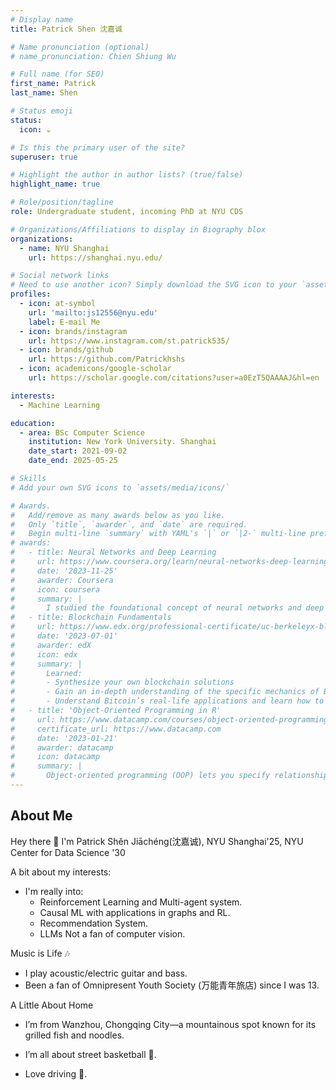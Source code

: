 ```yaml
---
# Display name
title: Patrick Shen 沈嘉诚

# Name pronunciation (optional)
# name_pronunciation: Chien Shiung Wu

# Full name (for SEO)
first_name: Patrick
last_name: Shen

# Status emoji
status:
  icon: ☕️

# Is this the primary user of the site?
superuser: true

# Highlight the author in author lists? (true/false)
highlight_name: true

# Role/position/tagline
role: Undergraduate student, incoming PhD at NYU CDS 

# Organizations/Affiliations to display in Biography blox
organizations:
  - name: NYU Shanghai
    url: https://shanghai.nyu.edu/

# Social network links
# Need to use another icon? Simply download the SVG icon to your `assets/media/icons/` folder.
profiles:
  - icon: at-symbol
    url: 'mailto:js12556@nyu.edu'
    label: E-mail Me
  - icon: brands/instagram
    url: https://www.instagram.com/st.patrick535/
  - icon: brands/github
    url: https://github.com/Patrickhshs
  - icon: academicons/google-scholar
    url: https://scholar.google.com/citations?user=a0EzT5QAAAAJ&hl=en

interests:
  - Machine Learning

education:
  - area: BSc Computer Science
    institution: New York University. Shanghai
    date_start: 2021-09-02
    date_end: 2025-05-25

# Skills
# Add your own SVG icons to `assets/media/icons/`

# Awards.
#   Add/remove as many awards below as you like.
#   Only `title`, `awarder`, and `date` are required.
#   Begin multi-line `summary` with YAML's `|` or `|2-` multi-line prefix and indent 2 spaces below.
# awards:
#   - title: Neural Networks and Deep Learning
#     url: https://www.coursera.org/learn/neural-networks-deep-learning
#     date: '2023-11-25'
#     awarder: Coursera
#     icon: coursera
#     summary: |
#       I studied the foundational concept of neural networks and deep learning. By the end, I was familiar with the significant technological trends driving the rise of deep learning; build, train, and apply fully connected deep neural networks; implement efficient (vectorized) neural networks; identify key parameters in a neural network’s architecture; and apply deep learning to your own applications.
#   - title: Blockchain Fundamentals
#     url: https://www.edx.org/professional-certificate/uc-berkeleyx-blockchain-fundamentals
#     date: '2023-07-01'
#     awarder: edX
#     icon: edx
#     summary: |
#       Learned:
#       - Synthesize your own blockchain solutions
#       - Gain an in-depth understanding of the specific mechanics of Bitcoin
#       - Understand Bitcoin’s real-life applications and learn how to attack and destroy Bitcoin, Ethereum, smart contracts and Dapps, and alternatives to Bitcoin’s Proof-of-Work consensus algorithm
#   - title: 'Object-Oriented Programming in R'
#     url: https://www.datacamp.com/courses/object-oriented-programming-with-s3-and-r6-in-r
#     certificate_url: https://www.datacamp.com
#     date: '2023-01-21'
#     awarder: datacamp
#     icon: datacamp
#     summary: |
#       Object-oriented programming (OOP) lets you specify relationships between functions and the objects that they can act on, helping you manage complexity in your code. This is an intermediate level course, providing an introduction to OOP, using the S3 and R6 systems. S3 is a great day-to-day R programming tool that simplifies some of the functions that you write. R6 is especially useful for industry-specific analyses, working with web APIs, and building GUIs.
---
```


## About Me

Hey there 👋 I'm Patrick Shěn Jiāchéng(沈嘉诚), NYU Shanghai'25, NYU Center for Data Science '30

A bit about my interests:
- I'm really into: 
   - Reinforcement Learning and Multi-agent system.
   - Causal ML with applications in graphs and RL.
   - Recommendation System.
   - LLMs
Not a fan of computer vision.

Music is Life 🎶
 - I play acoustic/electric guitar and bass.
 - Been a fan of Omnipresent Youth Society (万能青年旅店) since I was 13.

A Little About Home
 - I’m from Wanzhou, Chongqing City—a mountainous spot known for its grilled fish and noodles.

 - I’m all about street basketball 🏀.
 - Love driving 🚗.
